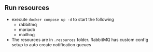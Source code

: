## Run resources
- execute `docker compose up -d` to start the following
  - rabbitmq 
  - mariadb
  - mailhog
- The resources are in `.resources` folder. RabbitMQ has custom config 
   setup to auto create notification queues
